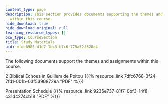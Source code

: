 ```yaml
---
content_type: page
description: This section provides documents supporting the themes and assignments
  within this course.
hide_download: true
hide_download_original: null
learning_resource_types: []
ocw_type: CourseSection
title: Study Materials
uid: efde6985-d1d7-1bc3-b7c6-775a523528e4
---
```


The following documents support the themes and assignments within this course.

2 Biblical Echoes in Guillem de Poitou ({{% resource_link 7dfc6768-3f24-7fd1-001b-03f53908729a "PDF" %}})

Presentation Schedule ({{% resource_link 9235e737-81f7-0bf3-14f8-c31d4274cb18 "PDF" %}})